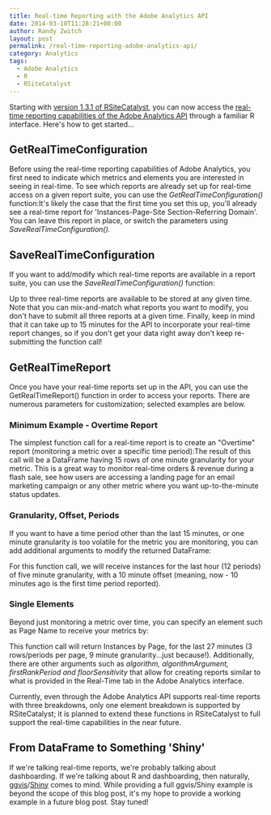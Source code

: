 ```yaml
---
title: Real-time Reporting with the Adobe Analytics API
date: 2014-03-10T11:28:21+00:00
author: Randy Zwitch
layout: post
permalink: /real-time-reporting-adobe-analytics-api/
category: Analytics
tags:
  - Adobe Analytics
  - R
  - RSiteCatalyst
---
```

Starting with <a title="RSiteCatalyst Version 1.3 Release Notes" href="http://randyzwitch.com/rsitecatalyst-version-1-3-release-notes/" target="_blank">version 1.3.1 of RSiteCatalyst</a>, you can now access the <a title="Realtime reporting Adobe Analytics API documentation" href="https://developer.omniture.com/en_US/documentation/sitecatalyst-reporting/c-real-time#concept_AD1D9EC2BC9C4897B9DE3C99D0066B8E" target="_blank">real-time reporting capabilities of the Adobe Analytics API</a> through a familiar R interface. Here's how to get started...

## GetRealTimeConfiguration

Before using the real-time reporting capabilities of Adobe Analytics, you first need to indicate which metrics and elements you are interested in seeing in real-time. To see which reports are already set up for real-time access on a given report suite, you can use the _GetRealTimeConfiguration()_ function:It's likely the case that the first time you set this up, you'll already see a real-time report for 'Instances-Page-Site Section-Referring Domain'. You can leave this report in place, or switch the parameters using _SaveRealTimeConfiguration()._

## SaveRealTimeConfiguration

If you want to add/modify which real-time reports are available in a report suite, you can use the _SaveRealTimeConfiguration()_ function:

Up to three real-time reports are available to be stored at any given time. Note that you can mix-and-match what reports you want to modify, you don't have to submit all three reports at a given time. Finally, keep in mind that it can take up to 15 minutes for the API to incorporate your real-time report changes, so if you don't get your data right away don't keep re-submitting the function call!





## GetRealTimeReport

Once you have your real-time reports set up in the API, you can use the GetRealTimeReport() function in order to access your reports. There are numerous parameters for customization; selected examples are below.

### Minimum Example - Overtime Report

The simplest function call for a real-time report is to create an "Overtime" report (monitoring a metric over a specific time period):The result of this call will be a DataFrame having 15 rows of one minute granularity for your metric. This is a great way to monitor real-time orders & revenue during a flash sale, see how users are accessing a landing page for an email marketing campaign or any other metric where you want up-to-the-minute status updates.

### Granularity, Offset, Periods

If you want to have a time period other than the last 15 minutes, or one minute granularity is too volatile for the metric you are monitoring, you can add additional arguments to modify the returned DataFrame:

For this function call, we will receive instances for the last hour (12 periods) of five minute granularity, with a 10 minute offset (meaning, now - 10 minutes ago is the first time period reported).

### Single Elements

Beyond just monitoring a metric over time, you can specify an element such as Page Name to receive your metrics by:

This function call will return Instances by Page, for the last 27 minutes (3 rows/periods per page, 9 minute granularity...just because!). Additionally, there are other arguments such as _algorithm, algorithmArgument, firstRankPeriod and floorSensitivity_ that allow for creating reports similar to what is provided in the Real-Time tab in the Adobe Analytics interface.

Currently, even through the Adobe Analytics API supports real-time reports with three breakdowns, only one element breakdown is supported by RSiteCatalyst; it is planned to extend these functions in RSiteCatalyst to full support the real-time capabilities in the near future.

## From DataFrame to Something 'Shiny'

If we're talking real-time reports, we're probably talking about dashboarding. If we're talking about R and dashboarding, then naturally, <a title="R ggvis" href="http://ggvis.rstudio.com/" target="_blank">ggvis</a>/<a title="Shiny Web Applications" href="http://www.rstudio.com/shiny/" target="_blank">Shiny</a> comes to mind. While providing a full ggvis/Shiny example is beyond the scope of this blog post, it's my hope to provide a working example in a future blog post. Stay tuned!
